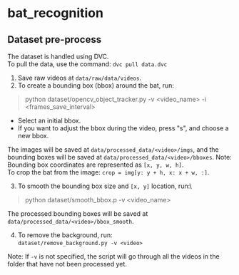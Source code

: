 # bat_recognition

## Dataset pre-process

The dataset is handled using DVC.\
To pull the data, use the command:
`dvc pull data.dvc`

1. Save raw videos at `data/raw/data/videos`.
2. To create a bounding box (bbox) around the bat, run:
>python dataset/opencv_object_tracker.py -v <video_name> -i <frames_save_interval>
   - Select an initial bbox.
   - If you want to adjust the bbox during the video, press "s", and choose a new bbox.

The images will be saved at `data/processed_data/<video>/imgs`, and the bounding boxes will be saved at `data/processed_data/<video>/bboxes`.
Note: Bounding box coordinates are represented as `[x, y, w, h]`.\
To crop the bat from the image: `crop = img[y: y + h, x: x + w, :]`.

3. To smooth the bounding box size and `[x, y]` location, run:\
>python dataset/smooth_bbox.p -v <video_name>

The processed bounding boxes will be saved at `data/processed_data/<video>/bbox_smooth`.

4. To remove the background, run:\
`dataset/remove_background.py -v <video>`

Note: If `-v` is not specified, the script will go through all the videos in the folder that have not been processed yet.

